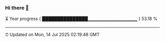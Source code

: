### Hi there 👋

⏳ Year progress { ███████████████▁▁▁▁▁▁▁▁▁▁▁▁▁▁▁ } 53.18 %

---

⏰ Updated on Mon, 14 Jul 2025 02:19:48 GMT


